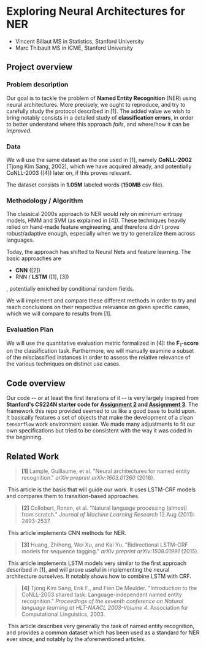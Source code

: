# Exploring Neural Architectures for NER

- Vincent Billaut   MS in Statistics, Stanford University
- Marc Thibault     MS in ICME, Stanford University

## Project overview

### Problem description

Our goal is to tackle the problem of **Named Entity Recognition** (NER) using neural architectures. More precisely, we ought to reproduce, and try to carefully study the protocol described in [1]. The added value we wish to bring notably consists in a detailed study of **classification errors**, in order to better understand where this approach *fails*, and where/how it can be *improved*.

### Data

We will use the same dataset as the one used in [1], namely **CoNLL-2002** (Tjong Kim Sang, 2002), which we have acquired already, and potentially CoNLL-2003 ([4]) later on, if this proves relevant.

The dataset consists in **1.05M** labeled words (**150MB** csv file).

### Methodology / Algorithm

The classical 2000s approach to NER would rely on minimum entropy models, HMM and SVM (as explained in [4]). These techniques heavily relied on hand-made feature engineering, and therefore didn't prove robust/adaptive enough, especially when we try to generalize them across languages.

Today, the approach has shifted to Neural Nets and feature learning. The basic approaches are

- **CNN** ([2])
- RNN / **LSTM** ([1], [3])

, potentially enriched by conditional random fields.

We will implement and compare these different methods in order to try and reach conclusions on their respective relevance on given specific cases, which we will compare to results from [1].

### Evaluation Plan

We will use the quantitative evaluation metric formalized in [4]: the $\textbf{F}_1$**-score** on the classification task. Furthermore, we will manually examine a subset of the misclassified instances in order to assess the relative relevance of the various techniques on distinct use cases.

## Code overview

Our code -- or at least the first iterations of it -- is very largely inspired from **Stanford's CS224N starter code for [Assignment 2](http://web.stanford.edu/class/cs224n/assignment2/index.html) and [Assignment 3](http://web.stanford.edu/class/cs224n/assignment3/index.html)**. The framework this repo provided seemed to us like a good base to build upon.  
It basically features a set of objects that make the development of a clean `tensorflow` work environment easier.
We made many adjustments to fit our own specifications but tried to be consistent with the way it was coded in the beginning.


## Related Work

> **[1]** Lample, Guillaume, et al. "Neural architectures for named entity recognition." *arXiv preprint arXiv:1603.01360* (2016).

​	This article is the basis that will guide our work. It uses LSTM-CRF models and compares them to transition-based approaches.

> **[2]** Collobert, Ronan, et al. "Natural language processing (almost) from scratch." *Journal of Machine Learning Research* 12.Aug (2011): 2493-2537.

​	This article implements CNN methods for NER.

> **[3]** Huang, Zhiheng, Wei Xu, and Kai Yu. "Bidirectional LSTM-CRF models for sequence tagging." *arXiv preprint arXiv:1508.01991* (2015).

​	This article implements LSTM models very similar to the first approach described in [1], and will prove useful in implementing the neural architecture ourselves. It notably shows how to combine LSTM with CRF.

> **[4]** Tjong Kim Sang, Erik F., and Fien De Meulder. "Introduction to the CoNLL-2003 shared task: Language-independent named entity recognition." *Proceedings of the seventh conference on Natural language learning at HLT-NAACL 2003-Volume 4*. Association for Computational Linguistics, 2003.

​	This article describes very generally the task of named entity recognition, and provides a common dataset which has been used as a standard for NER ever since, and notably by the aforementioned articles.
